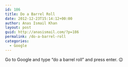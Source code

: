 ```yaml
---
id: 186
title: Do a Barrel Roll
date: 2012-12-23T15:14:12+00:00
author: Anas Ismail Khan
layout: post
guid: http://anasismail.com/?p=186
permalink: /do-a-barrel-roll
categories:
  - Google
---
```

Go to Google and type &#8220;do a barrel roll&#8221; and press enter. 😉